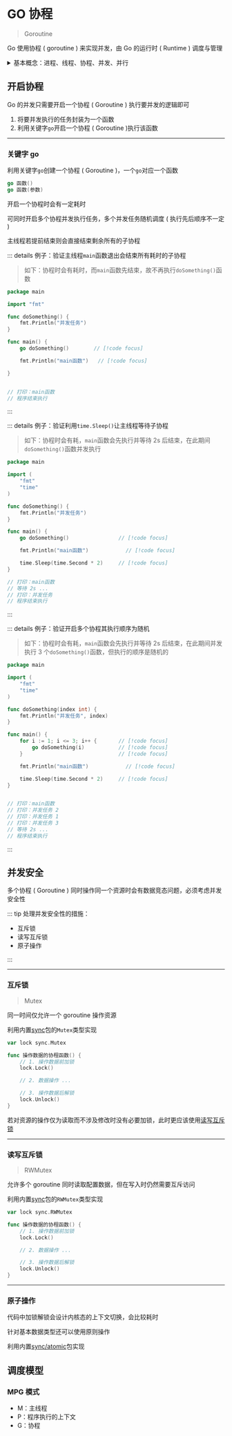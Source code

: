 # GO 协程

> Goroutine

Go 使用协程 ( goroutine ) 来实现并发，由 Go 的运行时 ( Runtime ) 调度与管理

<details class="details custom-block">
  <summary>基本概念：进程、线程、协程、并发、并行</summary>

::: details 进程、线程、协程

- **进程** ( Process )：是程序的一次执行过程，是系统进行资源分配与调度的基本单位
- **线程** ( Thread )：是进程的一个执行实例，是比进程更小的程序执行的单位
- **协程** ( Goroutine )：可理解为一个更小的轻量级线程，有独立的栈空间，共享堆空间，调度可由用户控制

> 一个程序至少要有一个进程，一个进程至少要有一个线程<br/>
> 一个进程可以创建撤销多个线程，同一个进程中的多个线程可以并发<br/>
> 一个线程上可以有多个协程

:::

::: details 并发、并行

- **并发** ( Concurrent )：多线程程序在单核上运行，同一时间只有一个线程在执行
- **并行** ( Parallelism )：多线程程序在多核上运行，同一时间多个线程执行

:::

</details>

## 开启协程

Go 的并发只需要开启一个协程 ( Goroutine ) 执行要并发的逻辑即可

1. 将要并发执行的任务封装为一个函数
2. 利用关键字`go`开启一个协程 ( Goroutine )执行该函数

---

### 关键字 go

利用关键字`go`创建一个协程 ( Goroutine )，一个`go`对应一个函数

```go
go 函数()
go 函数(参数)
```

开启一个协程时会有一定耗时

可同时开启多个协程并发执行任务，多个并发任务随机调度 ( 执行先后顺序不一定 )

主线程若提前结束则会直接结束剩余所有的子协程

::: details 例子：验证主线程`main`函数退出会结束所有耗时的子协程

> 如下：协程时会有耗时，而`main`函数先结束，故不再执行`doSomething()`函数

```go
package main

import "fmt"

func doSomething() {
	fmt.Println("并发任务")
}

func main() {
	go doSomething()		// [!code focus]

	fmt.Println("main函数")	// [!code focus]

}


// 打印：main函数
// 程序结束执行
```

:::

::: details 例子：验证利用`time.Sleep()`让主线程等待子协程

> 如下：协程时会有耗，`main`函数会先执行并等待 2s 后结束，在此期间`doSomething()`函数并发执行

```go
package main

import (
	"fmt"
	"time"
)

func doSomething() {
	fmt.Println("并发任务")
}

func main() {
	go doSomething()				// [!code focus]

	fmt.Println("main函数")			 // [!code focus]

	time.Sleep(time.Second * 2)		// [!code focus]
}

// 打印：main函数
// 等待 2s ...
// 打印：并发任务
// 程序结束执行
```

:::

::: details 例子：验证开启多个协程其执行顺序为随机

> 如下：协程时会有耗，`main`函数会先执行并等待 2s 后结束，在此期间并发执行 3 个`doSomething()`函数，但执行的顺序是随机的

```go
package main

import (
	"fmt"
	"time"
)

func doSomething(index int) {
	fmt.Println("并发任务", index)
}

func main() {
	for i := 1; i <= 3; i++ {		// [!code focus]
		go doSomething(i)			// [!code focus]
	}								// [!code focus]

	fmt.Println("main函数")			 // [!code focus]

	time.Sleep(time.Second * 2)		// [!code focus]
}


// 打印：main函数
// 打印：并发任务 2
// 打印：并发任务 1
// 打印：并发任务 3
// 等待 2s ...
// 程序结束执行
```

:::

## 并发安全

多个协程 ( Goroutine ) 同时操作同一个资源时会有数据竞态问题，必须考虑并发安全性

::: tip 处理并发安全性的措施：

- 互斥锁
- 读写互斥锁
- 原子操作

:::

---

### 互斥锁

> Mutex

同一时间仅允许一个 goroutine 操作资源

利用内置[sync](../built-in-pkgs/sync.md)包的`Mutex`类型实现

```go
var lock sync.Mutex

func 操作数据的协程函数() {
	// 1. 操作数据前加锁
	lock.Lock()

	// 2. 数据操作 ...

	// 3. 操作数据后解锁
	lock.Unlock()
}
```

若对资源的操作仅为读取而不涉及修改时没有必要加锁，此时更应该使用[读写互斥锁](#读写互斥锁)

---

### 读写互斥锁

> RWMutex

允许多个 goroutine 同时读取配置数据，但在写入时仍然需要互斥访问

利用内置[sync](../built-in-pkgs/sync.md)包的`RWMutex`类型实现

```go
var lock sync.RWMutex

func 操作数据的协程函数() {
	// 1. 操作数据前加锁
	lock.Lock()

	// 2. 数据操作 ...

	// 3. 操作数据后解锁
	lock.Unlock()
}
```

---

### 原子操作

代码中加锁解锁会设计内核态的上下文切换，会比较耗时

针对基本数据类型还可以使用原则操作

利用内置[sync/atomic](../built-in-pkgs/sync.md)包实现

## 调度模型

### MPG 模式

- M：主线程
- P：程序执行的上下文
- G：协程
